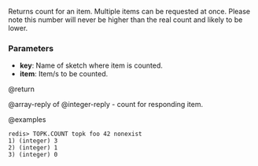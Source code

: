 Returns count for an item. 
Multiple items can be requested at once.
Please note this number will never be higher than the real count and likely to be lower.

### Parameters

* **key**: Name of sketch where item is counted.
* **item**: Item/s to be counted.

@return

@array-reply of @integer-reply - count for responding item.

@examples

```
redis> TOPK.COUNT topk foo 42 nonexist
1) (integer) 3
2) (integer) 1
3) (integer) 0
```
